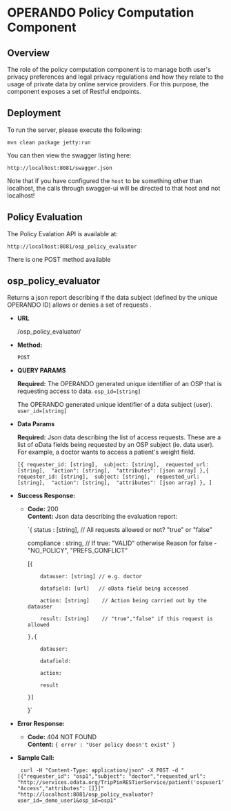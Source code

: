 # OPERANDO Policy Computation Component

## Overview
The role of the policy computation component is to manage both user's privacy
preferences and legal privacy regulations and how they relate to the usage
of private data by online service providers. For this purpose, the component
exposes a set of Restful endpoints.

## Deployment

To run the server, please execute the following:

```
mvn clean package jetty:run
```

You can then view the swagger listing here:

```
http://localhost:8081/swagger.json
```

Note that if you have configured the `host` to be something other than localhost, the calls through
swagger-ui will be directed to that host and not localhost!

## Policy Evaluation

The Policy Evalation API is available at:

```
http://localhost:8081/osp_policy_evaluator
```
There is one POST method available

**osp_policy_evaluator**
----
  Returns a json report describing if the data subject (defined by the unique OPERANDO ID) allows
or denies a set of requests .

* **URL**

  /osp_policy_evaluator/

* **Method:**

  `POST`
  
*  **QUERY PARAMS**

   **Required:**
    The OPERANDO generated unique identifier of an OSP that is requesting access to data.
   `osp_id=[string]`

    The OPERANDO generated unique identifier of a data subject (user).
   `user_id=[string]`

* **Data Params**

    **Required:**
    Json data describing the list of access requests. These are a list of oData fields being requested by
    an OSP subject (ie. data user). For example, a doctor wants to access a patient's weight field.

    `[{
        requester_id: [string], 
        subject: [string], 
        requested_url: [string], 
        "action": [string], 
        "attributes": [json array]
     },{
        requester_id: [string], 
        subject: [string], 
        requested_url: [string], 
        "action": [string], 
        "attributes": [json array]
     },
    ]`
  
* **Success Response:**

  * **Code:** 200 <br />
    **Content:** 
    Json data describing the evaluation report:

    `{ status : [string],   // All requests allowed or not? "true" or "false"

       compliance : string, // If true: "VALID" otherwise Reason for false - "NO_POLICY", "PREFS_CONFLICT"

       [{

            datauser: [string] // e.g. doctor

            datafield: [url]   // oData field being accessed

            action: [string]    // Action being carried out by the datauser

            result: [string]    // "true","false" if this request is allowed

        },{

            datauser: 

            datafield:

            action: 

            result

        }] 

    }`
 
* **Error Response:**

  * **Code:** 404 NOT FOUND <br />
    **Content:** `{ error : "User policy doesn't exist" }`


* **Sample Call:**

  ```CURL
   curl -H "Content-Type: application/json" -X POST -d "[{"requester_id": "osp1","subject": "doctor","requested_url": "http://services.odata.org/TripPinRESTierService/patient('ospuser1')/personal_information/gender","action": "Access","attributes": []}]" "http://localhost:8081/osp_policy_evaluator?user_id=_demo_user1&osp_id=osp1"

  ```